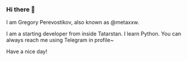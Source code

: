 ### Hi there 👋
I am Gregory Perevostikov, also known as @metaxxw.

I am a starting developer from inside Tatarstan. I learn Python.
You can always reach me using Telegram in profile~

Have a nice day!
